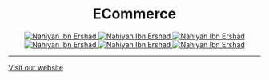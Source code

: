 <h1 align="center" id='header'>ECommerce</h1>
<div align="center">
<!-- Gmail Account -->
<a href="mailto:nahiyanibnershad@gmail.com">
<img src='https://img.shields.io/badge/Gmail-D14836?style=for-the-badge&logo=gmail&logoColor=white'
alt='Nahiyan Ibn Ershad'
/>
</a>
<a href="tel:+8801300984267">
<img
src='https://img.shields.io/badge/WhatsApp-25D366?style=for-the-badge&logo=whatsapp&logoColor=white'
alt='Nahiyan Ibn Ershad'
/>
<a href="#" target="_blank">
<img
src='https://img.shields.io/badge/website-000000?style=for-the-badge&logo=About.me&logoColor=white'
alt='Nahiyan Ibn Ershad'
/>
</a>
<a href="https://www.facebook.com/thesevenupguy2020" target="_blank">
<img
src='https://img.shields.io/badge/Facebook-1877F2?style=for-the-badge&logo=facebook&logoColor=white'
alt='Nahiyan Ibn Ershad'
/>

<a href="https://www.linkedin.com/in/nahiyanibnershad/" target="_blank">
<img
src='https://img.shields.io/badge/LinkedIn-0077B5?style=for-the-badge&logo=linkedin&logoColor=white'
alt='Nahiyan Ibn Ershad'
/>
</a>
<a href="https://github.com/box-the-third" target="_blank">
<img
src='https://img.shields.io/badge/GitHub-100000?style=for-the-badge&logo=github&logoColor=white'
alt='Nahiyan Ibn Ershad'
/>
</a>
</div>

<hr/>

<a href="https://box-the-third.github.io/BelaCosmetics/" target="_blank">Visit our website</a>


